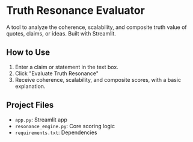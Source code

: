 # Truth Resonance Evaluator

A tool to analyze the coherence, scalability, and composite truth value of quotes, claims, or ideas. Built with Streamlit.

## How to Use

1. Enter a claim or statement in the text box.
2. Click "Evaluate Truth Resonance"
3. Receive coherence, scalability, and composite scores, with a basic explanation.

## Project Files

- `app.py`: Streamlit app
- `resonance_engine.py`: Core scoring logic
- `requirements.txt`: Dependencies
